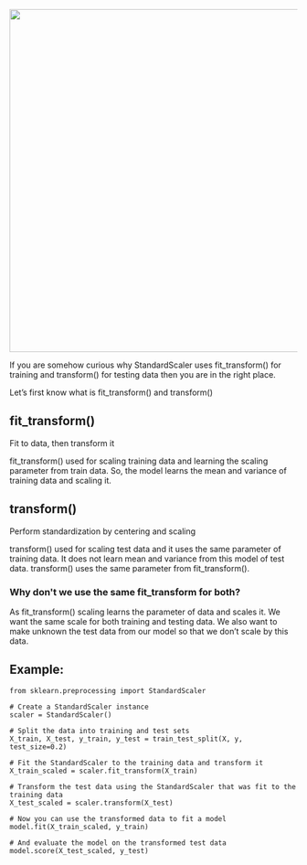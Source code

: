 <!---
layout: post
title: "Why we use fit_transform() on training data but transform() on the test data?"
categories: Scikit-Learn
author:
- Anis Taluqdar
meta: "Springfield"
--->
<p align="center"> 
<img src="https://i.stack.imgur.com/QEPAU.png" width="600">
</p>


If you are somehow curious why StandardScaler uses fit_transform() for training and transform() for testing data then you are in the right place. 

Let’s first know what is fit_transform() and transform()

## fit_transform()
Fit to data, then transform it

fit_transform() used for scaling training data and learning the scaling  parameter from train data. So, the model learns the mean and variance of training data and scaling it.

## transform()
Perform standardization by centering and scaling

transform() used for scaling test data and it uses the same parameter of training data. It does not learn mean and variance from this model of test data. transform() uses the same parameter from fit_transform().


### Why don't we use the same fit_transform for both?

As fit_transform() scaling learns the parameter of data and scales it. We want the same scale for both training and testing data. We also want to make unknown the test data from our model so that we don’t scale by this data.


## Example:

```
from sklearn.preprocessing import StandardScaler

# Create a StandardScaler instance
scaler = StandardScaler()

# Split the data into training and test sets
X_train, X_test, y_train, y_test = train_test_split(X, y, test_size=0.2)

# Fit the StandardScaler to the training data and transform it
X_train_scaled = scaler.fit_transform(X_train)

# Transform the test data using the StandardScaler that was fit to the training data
X_test_scaled = scaler.transform(X_test)

# Now you can use the transformed data to fit a model
model.fit(X_train_scaled, y_train)

# And evaluate the model on the transformed test data
model.score(X_test_scaled, y_test)

```
